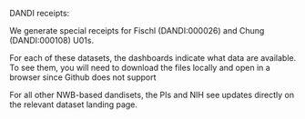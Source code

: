 DANDI receipts:

We generate special receipts for Fischl (DANDI:000026) and Chung (DANDI:000108) U01s.

For each of these datasets, the dashboards indicate what data are available. To see them, you will need to download the files locally and open in a browser since Github does not support

For all other NWB-based dandisets, the PIs and NIH see updates directly on the relevant dataset landing page.